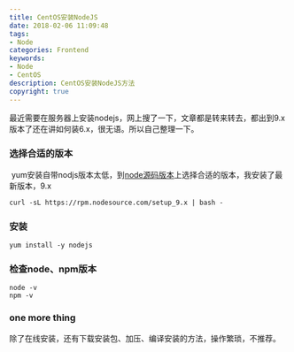 ```yaml
---
title: CentOS安装NodeJS
date: 2018-02-06 11:09:48
tags: 
- Node
categories: Frontend
keywords: 
- Node
- CentOS
description: CentOS安装NodeJS方法
copyright: true
---
```


​	最近需要在服务器上安装nodejs，网上搜了一下，文章都是转来转去，都出到9.x版本了还在讲如何装6.x，很无语。所以自己整理一下。

### 选择合适的版本

​	yum安装自带nodjs版本太低，到[node源码版本](https://github.com/nodesource/distributions)上选择合适的版本，我安装了最新版本，9.x

```
curl -sL https://rpm.nodesource.com/setup_9.x | bash -
```

### 安装

```
yum install -y nodejs
```

### 检查node、npm版本

```
node -v
npm -v
```

### one more thing

​	除了在线安装，还有下载安装包、加压、编译安装的方法，操作繁琐，不推荐。
